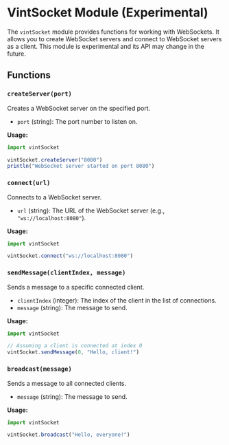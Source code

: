 # VintSocket Module (Experimental)

The `vintSocket` module provides functions for working with WebSockets. It allows you to create WebSocket servers and connect to WebSocket servers as a client. This module is experimental and its API may change in the future.

## Functions

### `createServer(port)`

Creates a WebSocket server on the specified port.

- `port` (string): The port number to listen on.

**Usage:**

```js
import vintSocket

vintSocket.createServer("8080")
println("WebSocket server started on port 8080")
```

### `connect(url)`

Connects to a WebSocket server.

- `url` (string): The URL of the WebSocket server (e.g., `"ws://localhost:8080"`).

**Usage:**

```js
import vintSocket

vintSocket.connect("ws://localhost:8080")
```

### `sendMessage(clientIndex, message)`

Sends a message to a specific connected client.

- `clientIndex` (integer): The index of the client in the list of connections.
- `message` (string): The message to send.

**Usage:**

```js
import vintSocket

// Assuming a client is connected at index 0
vintSocket.sendMessage(0, "Hello, client!")
```

### `broadcast(message)`

Sends a message to all connected clients.

- `message` (string): The message to send.

**Usage:**

```js
import vintSocket

vintSocket.broadcast("Hello, everyone!")
```
